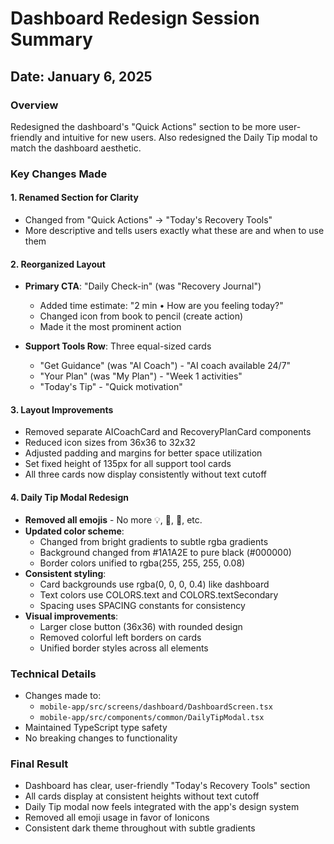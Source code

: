# Dashboard Redesign Session Summary

## Date: January 6, 2025

### Overview
Redesigned the dashboard's "Quick Actions" section to be more user-friendly and intuitive for new users. Also redesigned the Daily Tip modal to match the dashboard aesthetic.

### Key Changes Made

#### 1. **Renamed Section for Clarity**
- Changed from "Quick Actions" → "Today's Recovery Tools"
- More descriptive and tells users exactly what these are and when to use them

#### 2. **Reorganized Layout**
- **Primary CTA**: "Daily Check-in" (was "Recovery Journal")
  - Added time estimate: "2 min • How are you feeling today?"
  - Changed icon from book to pencil (create action)
  - Made it the most prominent action

- **Support Tools Row**: Three equal-sized cards
  - "Get Guidance" (was "AI Coach") - "AI coach available 24/7"
  - "Your Plan" (was "My Plan") - "Week 1 activities"
  - "Today's Tip" - "Quick motivation"

#### 3. **Layout Improvements**
- Removed separate AICoachCard and RecoveryPlanCard components
- Reduced icon sizes from 36x36 to 32x32
- Adjusted padding and margins for better space utilization
- Set fixed height of 135px for all support tool cards
- All three cards now display consistently without text cutoff

#### 4. **Daily Tip Modal Redesign**
- **Removed all emojis** - No more 💡, 🌟, 🎉, etc.
- **Updated color scheme**:
  - Changed from bright gradients to subtle rgba gradients
  - Background changed from #1A1A2E to pure black (#000000)
  - Border colors unified to rgba(255, 255, 255, 0.08)
- **Consistent styling**:
  - Card backgrounds use rgba(0, 0, 0, 0.4) like dashboard
  - Text colors use COLORS.text and COLORS.textSecondary
  - Spacing uses SPACING constants for consistency
- **Visual improvements**:
  - Larger close button (36x36) with rounded design
  - Removed colorful left borders on cards
  - Unified border styles across all elements

### Technical Details
- Changes made to:
  - `mobile-app/src/screens/dashboard/DashboardScreen.tsx`
  - `mobile-app/src/components/common/DailyTipModal.tsx`
- Maintained TypeScript type safety
- No breaking changes to functionality

### Final Result
- Dashboard has clear, user-friendly "Today's Recovery Tools" section
- All cards display at consistent heights without text cutoff
- Daily Tip modal now feels integrated with the app's design system
- Removed all emoji usage in favor of Ionicons
- Consistent dark theme throughout with subtle gradients 